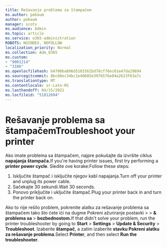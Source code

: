 ```yaml
---
title: Rešavanje problema sa štampačem
ms.author: pebaum
author: pebaum
manager: scotv
ms.audience: Admin
ms.topic: article
ms.service: o365-administration
ROBOTS: NOINDEX, NOFOLLOW
localization_priority: Normal
ms.collection: Adm_O365
ms.custom:
- "9001214"
- "3186"
ms.openlocfilehash: b4700ba896d5101562bd78cf76ec61e47da29894
ms.sourcegitcommit: 8bc60ec34bc1e40685e3976576e04a2623f63a7c
ms.translationtype: MT
ms.contentlocale: sr-Latn-RS
ms.lasthandoff: 04/15/2021
ms.locfileid: "51812694"
---
```

# <a name="troubleshoot-your-printer"></a><span data-ttu-id="c281b-102">Rešavanje problema sa štampačem</span><span class="sxs-lookup"><span data-stu-id="c281b-102">Troubleshoot your printer</span></span>

<span data-ttu-id="c281b-103">Ako imate problema sa štampačem, najpre pokušajte da izvršite ciklus **napajanja štampača.**</span><span class="sxs-lookup"><span data-stu-id="c281b-103">If you're having printer issues, first try performing a **printer power cycle**.</span></span> <span data-ttu-id="c281b-104">Sledite ove korake:</span><span class="sxs-lookup"><span data-stu-id="c281b-104">Follow these steps:</span></span>

1. <span data-ttu-id="c281b-105">Isključite štampač i isključite njegov kabl napajanja.</span><span class="sxs-lookup"><span data-stu-id="c281b-105">Turn off your printer and unplug its power cable.</span></span>
2. <span data-ttu-id="c281b-106">Sačekajte 30 sekundi.</span><span class="sxs-lookup"><span data-stu-id="c281b-106">Wait 30 seconds.</span></span>
3. <span data-ttu-id="c281b-107">Ponovo priključite i uključite štampač.</span><span class="sxs-lookup"><span data-stu-id="c281b-107">Plug your printer back in and turn the printer back on.</span></span>

<span data-ttu-id="c281b-108">Ako to nije rešilo problem, pokrenite alatku za rešavanje problema sa štampačem tako što ćete ići na dugme Pokreni ažuriranje postavki  >    >  **& problema sa**  >  **bezbednostom.**</span><span class="sxs-lookup"><span data-stu-id="c281b-108">If that didn't solve your problem, run the printer troubleshooter by going to **Start** > **Settings** > **Update & Security** > **Troubleshoot**.</span></span> <span data-ttu-id="c281b-109">Izaberite **štampač**, a zatim izaberite **stavku Pokreni alatku za rešavanje problema**.</span><span class="sxs-lookup"><span data-stu-id="c281b-109">Select **Printer**, and then select **Run the troubleshooter**.</span></span>